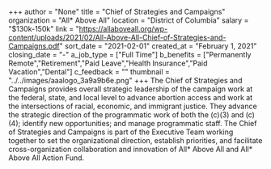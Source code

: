 +++
author = "None"
title = "Chief of Strategies and Campaigns"
organization = "All* Above All"
location = "District of Columbia"
salary = "$130k-150k"
link = "https://allaboveall.org/wp-content/uploads/2021/02/All-Above-All-Chief-of-Strategies-and-Campaigns.pdf"
sort_date = "2021-02-01"
created_at = "February 1, 2021"
closing_date = "-"
a_job_type = ["Full Time"]
b_benefits = ["Permanently Remote","Retirement","Paid Leave","Health Insurance","Paid Vacation","Dental"]
c_feedback = ""
thumbnail = "../../images/aaalogo_3a9a9b6e.png"
+++
The Chief of Strategies and Campaigns provides overall strategic leadership of the campaign work at the federal, state, and local level to advance abortion access and work at the intersections of racial, economic, and immigrant justice. They advance the strategic direction of the programmatic work of both the (c)(3) and (c)(4); identify new opportunities; and manage programmatic staff. The Chief of Strategies and Campaigns is part of the Executive Team working together to set the organizational direction, establish priorities, and facilitate cross-organization collaboration and innovation of All* Above All and All* Above All Action Fund.